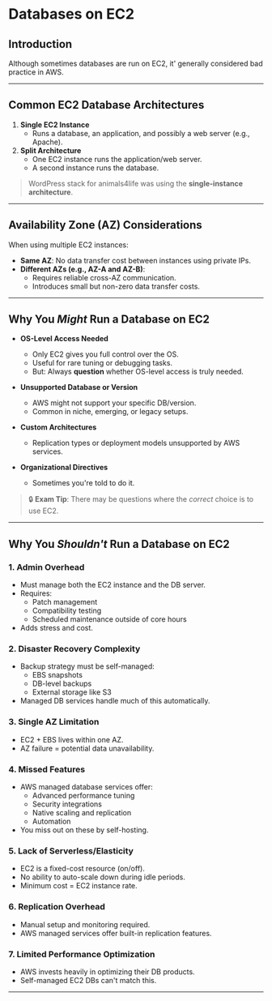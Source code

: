 # Databases on EC2

## Introduction

Although sometimes databases are run on EC2, it' generally considered bad practice in AWS.

---

## Common EC2 Database Architectures

1. **Single EC2 Instance**
   - Runs a database, an application, and possibly a web server (e.g., Apache).
2. **Split Architecture**
   - One EC2 instance runs the application/web server.
   - A second instance runs the database.

> WordPress stack for animals4life was using the **single-instance architecture**.

---

## Availability Zone (AZ) Considerations

When using multiple EC2 instances:

- **Same AZ**: No data transfer cost between instances using private IPs.
- **Different AZs (e.g., AZ-A and AZ-B)**:
  - Requires reliable cross-AZ communication.
  - Introduces small but non-zero data transfer costs.

---

## Why You _Might_ Run a Database on EC2

- **OS-Level Access Needed**
  - Only EC2 gives you full control over the OS.
  - Useful for rare tuning or debugging tasks.
  - But: Always **question** whether OS-level access is truly needed.
- **Unsupported Database or Version**

  - AWS might not support your specific DB/version.
  - Common in niche, emerging, or legacy setups.

- **Custom Architectures**

  - Replication types or deployment models unsupported by AWS services.

- **Organizational Directives**
  - Sometimes you're told to do it.

> 🔒 **Exam Tip**: There may be questions where the _correct_ choice is to use EC2.

---

## Why You _Shouldn't_ Run a Database on EC2

### 1. **Admin Overhead**

- Must manage both the EC2 instance and the DB server.
- Requires:
  - Patch management
  - Compatibility testing
  - Scheduled maintenance outside of core hours
- Adds stress and cost.

### 2. **Disaster Recovery Complexity**

- Backup strategy must be self-managed:
  - EBS snapshots
  - DB-level backups
  - External storage like S3
- Managed DB services handle much of this automatically.

### 3. **Single AZ Limitation**

- EC2 + EBS lives within one AZ.
- AZ failure = potential data unavailability.

### 4. **Missed Features**

- AWS managed database services offer:
  - Advanced performance tuning
  - Security integrations
  - Native scaling and replication
  - Automation
- You miss out on these by self-hosting.

### 5. **Lack of Serverless/Elasticity**

- EC2 is a fixed-cost resource (on/off).
- No ability to auto-scale down during idle periods.
- Minimum cost = EC2 instance rate.

### 6. **Replication Overhead**

- Manual setup and monitoring required.
- AWS managed services offer built-in replication features.

### 7. **Limited Performance Optimization**

- AWS invests heavily in optimizing their DB products.
- Self-managed EC2 DBs can't match this.

---
